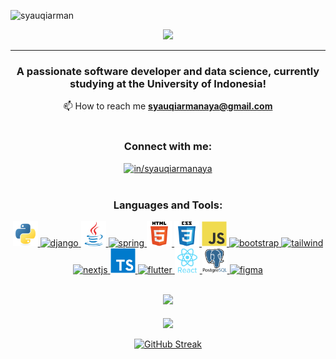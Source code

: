 <p align="left"> <img src="https://komarev.com/ghpvc/?username=syauqiarman&label=Profile%20views&color=0e75b6&style=flat" alt="syauqiarman" /> </p>

<div align="center">
    <img src="https://readme-typing-svg.herokuapp.com/?font=Helvetica&weight=700&size=40&center=true&vCenter=true&width=650&height=50&duration=4000&color=BD93F9&lines=Hi+There!+%F0%9F%91%8B%F0%9F%8F%BB;I'm+Syauqi+Armanaya+Syaki!+%F0%9F%98%89;" />
</div>
<hr>

<h3 align="center">A passionate software developer and data science, currently studying at the University of Indonesia!</h3>

<div align="center">
    📫 How to reach me <strong><a href="mailto:syauqiarmanaya@gmail.com">syauqiarmanaya@gmail.com</a></strong>
</div>

<br>

<div align="center">
        <h3 align="center">Connect with me:</h3>
        <div style="display: flex; justify-content: center; align-items: center; gap: 10px;">
          <a href="https://www.linkedin.com/in/syauqiarmanaya/" target="blank"><img src="https://raw.githubusercontent.com/rahuldkjain/github-profile-readme-generator/master/src/images/icons/Social/linked-in-alt.svg" alt="in/syauqiarmanaya" height="30" width="40" /></a>
        </div>
</div>
<br>

<div align="center">
    <h3 align="center">Languages and Tools:</h3>
    <p align="center"> 
    <a href="https://www.python.org" target="_blank" rel="noreferrer"> <img src="https://raw.githubusercontent.com/devicons/devicon/master/icons/python/python-original.svg" alt="python" width="40" height="40"/> </a>
    <a href="https://www.djangoproject.com/" target="_blank" rel="noreferrer"> <img src="https://cdn.worldvectorlogo.com/logos/django.svg" alt="django" width="40" height="40"/> </a>  
    <a href="https://www.java.com" target="_blank" rel="noreferrer"> <img src="https://raw.githubusercontent.com/devicons/devicon/master/icons/java/java-original.svg" alt="java" width="40" height="40"/> </a> 
    <a href="https://spring.io/" target="_blank" rel="noreferrer"> <img src="https://www.vectorlogo.zone/logos/springio/springio-icon.svg" alt="spring" width="40" height="40"/> </a> 
    <a href="https://www.w3.org/html/" target="_blank" rel="noreferrer"> <img src="https://raw.githubusercontent.com/devicons/devicon/master/icons/html5/html5-original-wordmark.svg" alt="html5" width="40" height="40"/> </a> 
    <a href="https://www.w3schools.com/css/" target="_blank" rel="noreferrer"> <img src="https://raw.githubusercontent.com/devicons/devicon/master/icons/css3/css3-original-wordmark.svg" alt="css3" width="40" height="40"/> </a> 
    <a href="https://developer.mozilla.org/en-US/docs/Web/JavaScript" target="_blank" rel="noreferrer"> <img src="https://raw.githubusercontent.com/devicons/devicon/master/icons/javascript/javascript-original.svg" alt="javascript" width="40" height="40"/> </a> 
    <a href="https://getbootstrap.com" target="_blank" rel="noreferrer"> <img src="https://getbootstrap.com/docs/5.0/assets/brand/bootstrap-logo.svg" alt="bootstrap" width="40" height="40"/> </a> 
    <a href="https://tailwindcss.com/" target="_blank" rel="noreferrer"> <img src="https://www.vectorlogo.zone/logos/tailwindcss/tailwindcss-icon.svg" alt="tailwind" width="40" height="40"/> </a> 
    <a href="https://nextjs.org/" target="_blank" rel="noreferrer"> <img src="https://cdn.worldvectorlogo.com/logos/nextjs-2.svg" alt="nextjs" width="40" height="40"/> </a>
    <a href="https://www.typescriptlang.org/" target="_blank" rel="noreferrer"> <img src="https://raw.githubusercontent.com/devicons/devicon/master/icons/typescript/typescript-original.svg" alt="typescript" width="40" height="40"/> </a>
    <a href="https://flutter.dev" target="_blank" rel="noreferrer"> <img src="https://www.vectorlogo.zone/logos/flutterio/flutterio-icon.svg" alt="flutter" width="40" height="40"/> </a> 
    <a href="https://reactjs.org/" target="_blank" rel="noreferrer"> <img src="https://raw.githubusercontent.com/devicons/devicon/master/icons/react/react-original-wordmark.svg" alt="react" width="40" height="40"/> </a>
    <a href="https://www.postgresql.org" target="_blank" rel="noreferrer"> <img src="https://raw.githubusercontent.com/devicons/devicon/master/icons/postgresql/postgresql-original-wordmark.svg" alt="postgresql" width="40" height="40"/> </a> 
    <a href="https://www.figma.com/" target="_blank" rel="noreferrer"> <img src="https://www.vectorlogo.zone/logos/figma/figma-icon.svg" alt="figma" width="40" height="40"/> </a> 
</p>
</div>
<br>

<div align="center">
<img src="https://github-readme-stats.vercel.app/api/top-langs/?username=syauqiarman&layout=compact&theme=tokyonight"/>
</div>

<br>

<div align="center">
<img align="center" src="https://github-readme-stats.vercel.app/api?username=syauqiarman&show_icons=true&theme=tokyonight"/>
</div>

<br>

<div align="center">
<a href="https://git.io/streak-stats"><img src="https://streak-stats.demolab.com?user=syauqiarman&theme=tokyonight&date_format=j%20M%5B%20Y%5D" alt="GitHub Streak" /></a>
</div>
